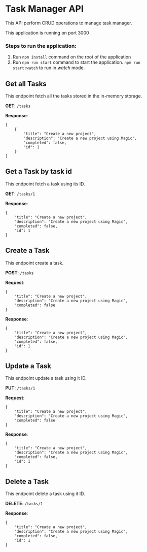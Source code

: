 # Task Manager API 
This API perform CRUD operations to manage task manager. 

This application is running on port 3000

### Steps to run the application:
1. Run `npm install` command on the root of the application
2. Run `npm run start` command to start the application. `npm run start:watch` to run in *watch* mode.


## Get all Tasks
This endpoint fetch all the tasks stored in the in-memory storage.

**GET**: `/tasks`

**Response**: 
```
[
    {
        "title": "Create a new project",
        "description": "Create a new project using Magic",
        "completed": false,
        "id": 1
    }
]
```

## Get a Task by task id
This endpoint fetch a task using its ID.

**GET**: `/tasks/1`

**Response**: 
```
{
    "title": "Create a new project",
    "description": "Create a new project using Magic",
    "completed": false,
    "id": 1
}
```

## Create a Task
This endpoint create a task.

**POST**: `/tasks`

**Request**: 
```
{
    "title": "Create a new project",
    "description": "Create a new project using Magic",
    "completed": false
}
```

**Response**: 
```
{
    "title": "Create a new project",
    "description": "Create a new project using Magic",
    "completed": false,
    "id": 1
}
```

## Update a Task
This endpoint update a task using it ID.

**PUT**: `/tasks/1`

**Request**: 
```
{
    "title": "Create a new project",
    "description": "Create a new project using Magic",
    "completed": false
}
```

**Response**: 
```
{
    "title": "Create a new project",
    "description": "Create a new project using Magic",
    "completed": false,
    "id": 1
}
```

## Delete a Task
This endpoint delete a task using it ID.

**DELETE**: `/tasks/1`

**Response**: 
```
{
    "title": "Create a new project",
    "description": "Create a new project using Magic",
    "completed": false,
    "id": 1
}
```